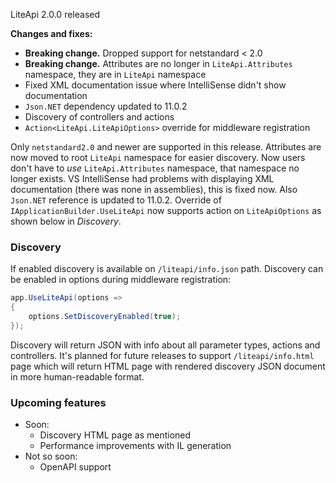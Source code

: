 ﻿---
Author: stanac
CreatedDate: 2018-05-20
Title: Release 2.0.0
RenderTitle: true
IsHtml: false
Id: release-2_0_0
RenderShort: True
---

LiteApi 2.0.0 released

<!-- short end -->

**Changes and fixes:**
- **Breaking change.** Dropped support for netstandard < 2.0
- **Breaking change.** Attributes are no longer in `LiteApi.Attributes` namespace, they are in `LiteApi` namespace
- Fixed XML documentation issue where IntelliSense didn't show documentation
- `Json.NET` dependency updated to 11.0.2
- Discovery of controllers and actions
- `Action<LiteApi.LiteApiOptions>` override for middleware registration

Only `netstandard2.0` and newer are supported in this release.
Attributes are now moved to root `LiteApi` namespace for easier discovery. Now
users don't have to *use* `LiteApi.Attributes` namespace, that namespace no longer
exists. VS IntelliSense had problems with displaying XML documentation (there was none in assemblies),
this is fixed now. Also `Json.NET` reference is updated to 11.0.2. Override
of `IApplicationBuilder.UseLiteApi` now supports action on `LiteApiOptions` as
shown below in *Discovery*.

### Discovery

If enabled discovery is available on `/liteapi/info.json` path. Discovery
can be enabled in options during middleware registration:

```csharp
app.UseLiteApi(options =>
{
    options.SetDiscoveryEnabled(true);
});
```

Discovery will return JSON with info about all parameter types, actions and controllers.
It's planned for future releases to support `/liteapi/info.html` page which
will return HTML page with rendered discovery JSON document in more human-readable format.

### Upcoming features

- Soon:
  - Discovery HTML page as mentioned
  - Performance improvements with IL generation
- Not so soon:
  - OpenAPI support


